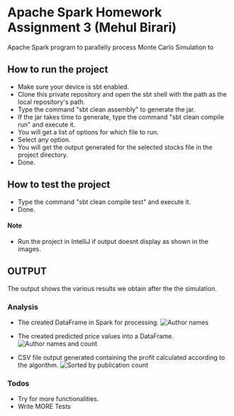 # Apache Spark Homework Assignment 3 	(Mehul Birari)

Apache Spark program to parallelly process Monte Carlo Simulation to 
  
## How to run the project

  - Make sure your device is sbt enabled.
  - Clone this private repository and open the sbt shell with the path as the local repository's path.
  - Type the command "sbt clean assembly" to generate the jar.
  - If the jar takes time to generate, type the command "sbt clean compile run" and execute it.
  - You will get a list of options for which file to run.
  - Select any option.
  - You will get the output generated for the selected stocks file in the project directory.
  - Done.

## How to test the project

  - Type the command "sbt clean compile test" and execute it.
  - Done.

#### Note
  - Run the project in IntelliJ if output doesnt display as shown in the images.
  
 
## OUTPUT
The output shows the various results we obtain after the the simulation. 


### Analysis
- The created DataFrame in Spark for processing.
![Author names](https://bitbucket.org/mehulbirari/mehul_birari_hw2/raw/7f3d32dd0b2635f2044e5b61bb0de7efe49562bb/images/photo1.JPG "Author names")

- The created predicted price values into a DataFrame.
![Author names and count](https://bitbucket.org/mehulbirari/mehul_birari_hw2/raw/7f3d32dd0b2635f2044e5b61bb0de7efe49562bb/images/photo2.JPG "Author names and count")

- CSV file output generated containing the profit calculated according to the algorithm.
![Sorted by publication count](https://bitbucket.org/mehulbirari/mehul_birari_hw2/raw/7f3d32dd0b2635f2044e5b61bb0de7efe49562bb/images/photo3.JPG "Sorted by publication count")

 
 
### Todos

 - Try for more functionalities.
 - Write MORE Tests
  



   